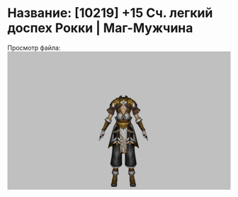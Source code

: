 # Название: [10219] +15 Сч. легкий доспех Рокки | Маг-Мужчина

Просмотр файла:
![p040032.png](p040032.png)